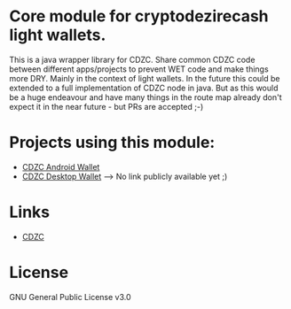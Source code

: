 # Core module for cryptodezirecash light wallets.

This is a java wrapper library for CDZC. Share common CDZC code between different apps/projects to prevent WET code and make things more DRY. Mainly in the context of light wallets. In the future this could be extended to a full implementation of CDZC node in java. But as this would be a huge endeavour and have many things in the route map already don't expect it in the near future - but PRs are accepted ;-)


Projects using this module:
=====

* [CDZC Android Wallet](https://github.com/furszy/CDZC-Android.git)
* [CDZC Desktop Wallet](--) --> No link publicly available yet ;) 


Links
=====

* [CDZC](https://cryptodezirecash.org/)



License
=====

GNU General Public License v3.0
